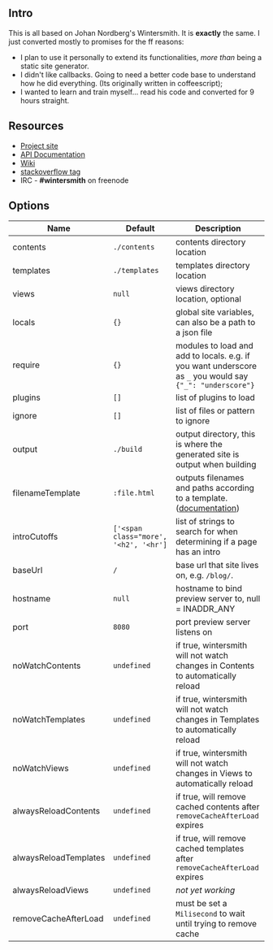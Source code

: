 ## Intro

This is all based on Johan Nordberg's Wintersmith. It is **exactly** the same. I just converted mostly to promises for the ff reasons:

- I plan to use it personally to extend its functionalities, *more than* being a static site generator. 
- I didn't like callbacks. Going to need a better code base to understand how he did everything. (Its originally written in coffeescript);
- I wanted to learn and train myself... read his code and converted for 9 hours straight.

## Resources

 * [Project site][website]
 * [API Documentation][docs]
 * [Wiki][wiki]
 * [stackoverflow tag](http://stackoverflow.com/questions/tagged/wintersmith)
 * IRC - **#wintersmith** on freenode

[website]: http://wintersmith.io "Wintersmith project website"
[docs]: http://wintersmith.io/docs "Wintersmith API Documentation"
[wiki]: https://github.com/jnordberg/wintersmith/wiki "Wintersmith wiki"
[plugin-listing]: https://github.com/jnordberg/wintersmith/wiki/Plugins "Wintersmith plugin listing"
[plugin-guide]: https://github.com/jnordberg/wintersmith/wiki/Writing-plugins "Wintersmith plugin guide"

## Options
Name                  | Default         | Description
----------------------|-----------------|-----------------------------------------------
contents              | `./contents`    | contents directory location
templates             | `./templates`   | templates directory location
views                 | `null`          | views directory location, optional
locals                | `{}`            | global site variables, can also be a path to a json file
require               | `{}`            | modules to load and add to locals. e.g. if you want underscore as `_` you would say `{"_": "underscore"}`
plugins               | `[]`            | list of plugins to load
ignore                | `[]`            | list of files or pattern to ignore
output                | `./build`       | output directory, this is where the generated site is output when building
filenameTemplate      | `:file.html`| outputs filenames and paths according to a template. ([documentation](https://github.com/jnordberg/wintersmith/wiki/Page-Plugin#filename-templating))
introCutoffs          | `['<span class="more', '<h2', '<hr']` | list of strings to search for when determining if a page has an intro
baseUrl               | `/`             | base url that site lives on, e.g. `/blog/`.
hostname              | `null`          | hostname to bind preview server to, null = INADDR_ANY
port                  | `8080`          | port preview server listens on
noWatchContents       | `undefined`     | if true, wintersmith will not watch changes in Contents to automatically reload
noWatchTemplates      | `undefined`     | if true, wintersmith will not watch changes in Templates to automatically reload 
noWatchViews          | `undefined`     | if true, wintersmith will not watch changes in Views to automatically reload
alwaysReloadContents  | `undefined`     | if true, will remove cached contents after `removeCacheAfterLoad` expires
alwaysReloadTemplates | `undefined`     | if true, will remove cached templates after `removeCacheAfterLoad` expires
alwaysReloadViews     | `undefined`     | *not yet working*
removeCacheAfterLoad  | `undefined`     | must be set a `Milisecond` to wait until trying to remove cache
